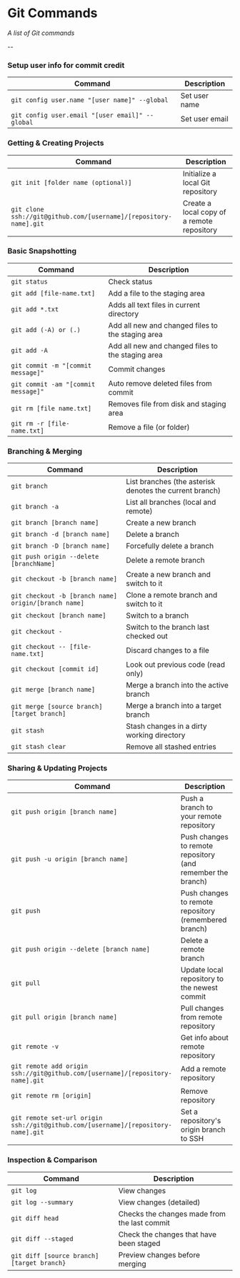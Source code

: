 Git Commands
============
_A list of Git commands_

-- 

### Setup user info for commit credit
| Command | Description |
| ------- | ----------- |
| `git config user.name "[user name]" --global`| Set user name|
| `git config user.email "[user email]" --global`| Set user email|



### Getting & Creating Projects

| Command | Description |
| ------- | ----------- |
| `git init [folder name (optional)]` | Initialize a local Git repository |
| `git clone ssh://git@github.com/[username]/[repository-name].git` | Create a local copy of a remote repository |



### Basic Snapshotting

| Command | Description |
| ------- | ----------- |
| `git status` | Check status |
| `git add [file-name.txt]` | Add a file to the staging area |
| `git add *.txt` | Adds all text files in current directory |
| `git add (-A) or (.)` | Add all new and changed files to the staging area |
| `git add -A` | Add all new and changed files to the staging area |
| `git commit -m "[commit message]"` | Commit changes |
| `git commit -am "[commit message]"` | Auto remove deleted files from commit |
| `git rm [file name.txt]` | Removes file from disk and staging area
| `git rm -r [file-name.txt]` | Remove a file (or folder) |



### Branching & Merging

| Command | Description |
| ------- | ----------- |
| `git branch` | List branches (the asterisk denotes the current branch) |
| `git branch -a` | List all branches (local and remote) |
| `git branch [branch name]` | Create a new branch |
| `git branch -d [branch name]` | Delete a branch |
| `git branch -D [branch name]` | Forcefully delete a branch |
| `git push origin --delete [branchName]` | Delete a remote branch |
| `git checkout -b [branch name]` | Create a new branch and switch to it |
| `git checkout -b [branch name] origin/[branch name]` | Clone a remote branch and switch to it |
| `git checkout [branch name]` | Switch to a branch |
| `git checkout -` | Switch to the branch last checked out |
| `git checkout -- [file-name.txt]` | Discard changes to a file |
| `git checkout [commit id]` | Look out previous code (read only) |
| `git merge [branch name]` | Merge a branch into the active branch |
| `git merge [source branch] [target branch]` | Merge a branch into a target branch |
| `git stash` | Stash changes in a dirty working directory |
| `git stash clear` | Remove all stashed entries |



### Sharing & Updating Projects

| Command | Description |
| ------- | ----------- |
| `git push origin [branch name]` | Push a branch to your remote repository |
| `git push -u origin [branch name]` | Push changes to remote repository (and remember the branch) |
| `git push` | Push changes to remote repository (remembered branch) |
| `git push origin --delete [branch name]` | Delete a remote branch |
| `git pull` | Update local repository to the newest commit |
| `git pull origin [branch name]` | Pull changes from remote repository |
| `git remote -v` | Get info about remote repository |
| `git remote add origin ssh://git@github.com/[username]/[repository-name].git` | Add a remote repository |
| `git remote rm [origin]` | Remove repository
| `git remote set-url origin ssh://git@github.com/[username]/[repository-name].git` | Set a repository's origin branch to SSH |



### Inspection & Comparison

| Command | Description |
| ------- | ----------- |
| `git log` | View changes |
| `git log --summary` | View changes (detailed) |
| `git diff head` | Checks the changes made from the last commit |
| `git diff --staged` | Check the changes that have been staged |
| `git diff [source branch] [target branch}` | Preview changes before merging |



